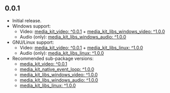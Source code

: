 ## 0.0.1

- Initial release.
- Windows support:
  - Video: [media_kit_video: ^0.0.1](https://pub.dev/packages/media_kit_video/versions/0.0.1) + [media_kit_libs_windows_video: ^1.0.0](https://pub.dev/packages/media_kit_libs_windows_video/versions/1.0.0)
  - Audio (only): [media_kit_libs_windows_audio: ^1.0.0](https://pub.dev/packages/media_kit_libs_windows_audio/versions/1.0.0)
- GNU/Linux support:
  - Video: [media_kit_video: ^0.0.1](https://pub.dev/packages/media_kit_video/versions/0.0.1) + [media_kit_libs_linux: ^1.0.0](https://pub.dev/packages/media_kit_libs_linux/versions/1.0.0)
  - Audio (only): [media_kit_libs_linux: ^1.0.0](https://pub.dev/packages/media_kit_libs_linux/versions/1.0.0)
- Recommended sub-package versions:
  - [media_kit_video: ^0.0.1](https://pub.dev/packages/media_kit_video/versions/0.0.1)
  - [media_kit_native_event_loop: ^1.0.0](https://pub.dev/packages/media_kit_native_event_loop/versions/1.0.0)
  - [media_kit_libs_windows_video: ^1.0.0](https://pub.dev/packages/media_kit_libs_windows_video/versions/1.0.0)
  - [media_kit_libs_windows_audio: ^1.0.0](https://pub.dev/packages/media_kit_libs_windows_audio/versions/1.0.0)
  - [media_kit_libs_linux: ^1.0.0](https://pub.dev/packages/media_kit_libs_linux/versions/1.0.0)
